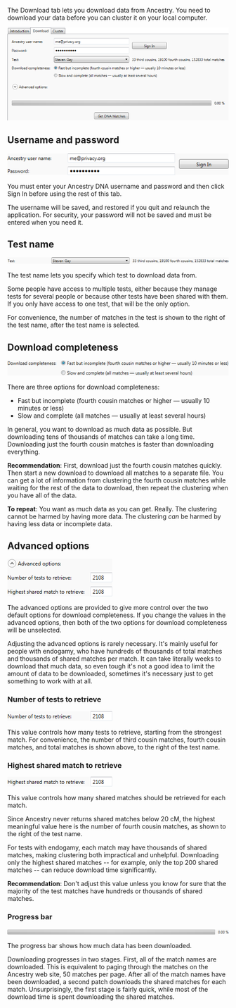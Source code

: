 The Download tab lets you download data from Ancestry. You need to download your data before you can cluster it on your local computer.

![Cluster default](download/default.png)

## Username and password

![Username and password](download/username-password.png)

You must enter your Ancestry DNA username and password and then click Sign In before using the rest of this tab.

The username will be saved, and restored if you quit and relaunch the application. For security, your password will not be saved and must be entered when you need it.

## Test name

![Test name](download/test-name.png)

The test name lets you specify which test to download data from.

Some people have access to multiple tests, either because they manage tests for several people or because other tests have been shared with them. If you only have access to one test, that will be the only option. 

For convenience, the number of matches in the test is shown to the right of the test name, after the test name is selected.

## Download completeness

![Download completeness](download/download-completeness.png)

There are three options for download completeness:

* Fast but incomplete (fourth cousin matches or higher &#x2014; usually 10 minutes or less)
* Slow and complete (all matches &#x2014; usually at least several hours)

In general, you want to download as much data as possible. But downloading tens of thousands of matches can take a long time. Downloading just the fourth cousin matches is faster than downloading everything.

**Recommendation**: First, download just the fourth cousin matches quickly. Then start a new download to download all matches to a separate file. You can get a lot of information from clustering the fourth cousin matches while waiting for the rest of the data to download, then repeat the clustering when you have all of the data.

**To repeat**: You want as much data as you can get. Really. The clustering cannot be harmed by having more data. The clustering _can_ be harmed by having less data or incomplete data.

## Advanced options

![Advanced options](download/advanced-options.png)

The advanced options are provided to give more control over the two default options for download completeness. If you change the values in the advanced options, then both of the two options for download completeness will be unselected.

Adjusting the advanced options is rarely necessary. It's mainly useful for people with endogamy, who have hundreds of thousands of total matches and thousands of shared matches per match. It can take literally weeks to download that much data, so even tough it's not a good idea to limit the amount of data to be downloaded, sometimes it's necessary just to get something to work with at all.

### Number of tests to retrieve

![Number of tests to retrieve](download/number-of-tests.png)

This value controls how many tests to retrieve, starting from the strongest match. For convenience, the number of third cousin matches, fourth cousin matches, and total matches is shown above, to the right of the test name.

### Highest shared match to retrieve

![Highest shared match to retrieve](download/highest-shared-match.png)

This value controls how many shared matches should be retrieved for each match. 

Since Ancestry never returns shared matches below 20 cM, the highest meaningful value here is the number of fourth cousin matches, as shown to the right of the test name.

For tests with endogamy, each match may have thousands of shared matches, making clustering both impractical and unhelpful. Downloading only the highest shared matches -- for example, only the top 200 shared matches -- can reduce download time significantly.

**Recommendation**: Don't adjust this value unless you know for sure that the majority of the test matches have hundreds or thousands of shared matches.

### Progress bar

![Progress bar](download/progress-bar.png)

The progress bar shows how much data has been downloaded. 

Downloading progresses in two stages. First, all of the match names are downloaded. This is equivalent to paging through the matches on the Ancestry web site, 50 matches per page. After all of the match names have been downloaded, a second patch downloads the shared matches for each match. Unsurprisingly, the first stage is fairly quick, while most of the download time is spent downloading the shared matches.